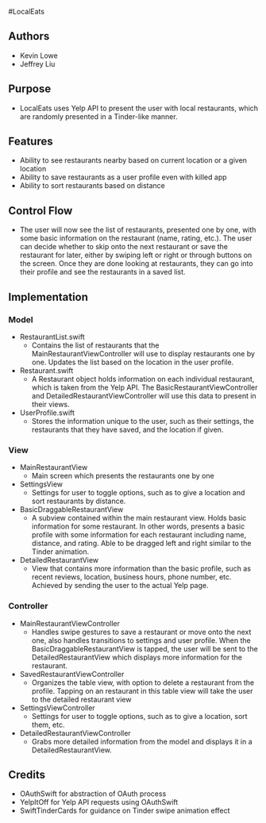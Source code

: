 #LocalEats

## Authors
* Kevin Lowe
* Jeffrey Liu

## Purpose
* LocalEats uses Yelp API to present the user with local restaurants,
which are randomly presented in a Tinder-like manner.

## Features
* Ability to see restaurants nearby based on current location or a
given location
* Ability to save restaurants as a user profile even with killed app
* Ability to sort restaurants based on distance

## Control Flow
* The user will now see the list of restaurants, presented one by one,
with some basic information on the restaurant (name, rating, etc.).
The user can decide whether to skip onto the next restaurant or save the
restaurant for later, either by swiping left or right or through buttons
on the screen. Once they are done looking at restaurants, they can go into
their profile and see the restaurants in a saved list.

## Implementation

### Model
* RestaurantList.swift
    * Contains the list of restaurants that the MainRestaurantViewController
    will use to display restaurants one by one. Updates the list based on
    the location in the user profile.
* Restaurant.swift
    * A Restaurant object holds information on each individual restaurant,
    which is taken from the Yelp API. The BasicRestaurantViewController
    and DetailedRestaurantViewController will use this data to present
    in their views.
* UserProfile.swift
    * Stores the information unique to the user, such as their settings,
    the restaurants that they have saved, and the location if given.

### View
* MainRestaurantView
    * Main screen which presents the restaurants one by one
* SettingsView
    * Settings for user to toggle options, such as to give a location
    and sort restaurants by distance.
* BasicDraggableRestaurantView
    * A subview contained within the main restaurant view. Holds basic
    information for some restaurant. In other words, presents a basic
    profile with some information for each restaurant including name,
    distance, and rating. Able to be dragged left and right similar to
    the Tinder animation.
* DetailedRestaurantView
    * View that contains more information than the basic profile, such as
    recent reviews, location, business hours, phone number, etc. Achieved
    by sending the user to the actual Yelp page.

### Controller
* MainRestaurantViewController
    * Handles swipe gestures to save a restaurant or move onto the next one,
    also handles transitions to settings and user profile. When the
    BasicDraggableRestaurantView is tapped, the user will be sent to the
    DetailedRestaurantView which displays more information for the
    restaurant.
* SavedRestaurantViewController
    * Organizes the table view, with option to delete a restaurant from
    the profile. Tapping on an restaurant in this table view will take
    the user to the detailed restaurant view
* SettingsViewController
    * Settings for user to toggle options, such as to give a location,
    sort them, etc.
* DetailedRestaurantViewController
    * Grabs more detailed information from the model and displays it in
    a DetailedRestaurantView.

## Credits
* OAuthSwift for abstraction of OAuth process
* YelpItOff for Yelp API requests using OAuthSwift
* SwiftTinderCards for guidance on Tinder swipe animation effect

